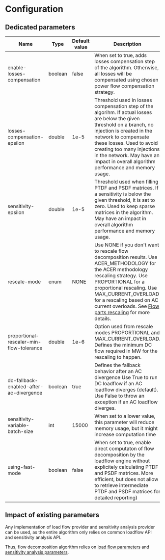 # Configuration

## Dedicated parameters

| Name                                    | Type    | Default value | Description                                                                                                                                                                                                                                                                                                                                                                  |
|-----------------------------------------|---------|---------------|------------------------------------------------------------------------------------------------------------------------------------------------------------------------------------------------------------------------------------------------------------------------------------------------------------------------------------------------------------------------------|
| enable-losses-compensation              | boolean | false         | When set to true, adds losses compensation step of the algorithm. Otherwise, all losses will be compensated using chosen power flow compensation strategy.                                                                                                                                                                                                                   |
| losses-compensation-epsilon             | double  | 1e-5          | Threshold used in losses compensation step of the algorihm. If actual losses are below the given threshold on a branch, no injection is created in the network to compensate these losses. Used to avoid creating too many injections in the network. May have an impact in overall algorithm performance and memory usage.                                                  |
| sensitivity-epsilon                     | double  | 1e-5          | Threshold used when filling PTDF and PSDF matrices. If a sensitivity is below the given threshold, it is set to zero. Used to keep sparse matrices in the algorithm. May have an impact in overall algorithm performance and memory usage.                                                                                                                                   |
| rescale-mode                            | enum    | NONE          | Use NONE if you don't want to rescale flow decomposition results. Use ACER_METHODOLOGY for the ACER methodology rescaling strategy. Use PROPORTIONAL for a proportional rescaling. Use MAX_CURRENT_OVERLOAD for a rescaling based on AC current overloads. See [Flow parts rescaling](../flow_decomposition/algorithm-description.md#flow-parts-rescaling) for more details. |
| proportional-rescaler-min-flow-tolerance | double  | 1e-6          | Option used from rescale modes PROPORTIONAL and MAX_CURRENT_OVERLOAD. Defines the minimum DC flow required in MW for the rescaling to happen.                                                                                                                                                                                                                                |    
| dc-fallback-enabled-after-ac-divergence | boolean | true          | Defines the fallback behavior after an AC divergence Use True to run DC loadflow if an AC loadflow diverges (default). Use False to throw an exception if an AC loadflow diverges.                                                                                                                                                                                           |
| sensitivity-variable-batch-size         | int     | 15000         | When set to a lower value, this parameter will reduce memory usage, but it might increase computation time                                                                                                                                                                                                                                                                   |
| using-fast-mode                         | boolean | false         | When set to true, enable direct computaton of flow decomposition by the loadflow engine without explicitely calculating PTDF and PSDF matrices. More efficient, but does not allow to retrieve intermediate PTDF and PSDF matrices for detailed reporting)                                                                                                                   |

## Impact of existing parameters

Any implementation of load flow provider and sensitivity analysis provider can be used, as the entire algorithm only
relies on common loadflow API and sensitivity analysis API.

Thus, flow decomposition algorithm relies on [load flow parameters](inv:powsyblcore:*:*#loadflow-generic-parameters) and [sensitivity analysis parameters](inv:powsyblcore:*:*#sensitivity-generic-parameter).
